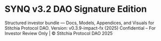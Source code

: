 # SYNQ v3.2 DAO Signature Edition
Structured investor bundle — Docs, Models, Appendices, and Visuals for Stitchia Protocol DAO.
Version: v0.3.9-impact-fx (2025)
Confidential – For Investor Review Only | © Stitchia Protocol DAO 2025
